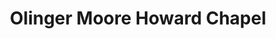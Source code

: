 ---
title: "Olinger Moore Howard Chapel"
url: /denver/olinger-moore-howard-chapel/
shop: funeral directors
---